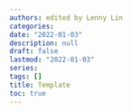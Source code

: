 ```yaml
---
authors: edited by Lenny Lin
categories:
date: "2022-01-03"
description: null
draft: false
lastmod: "2022-01-03"
series:
tags: []
title: Template
toc: true
---
```






<!--more-->


